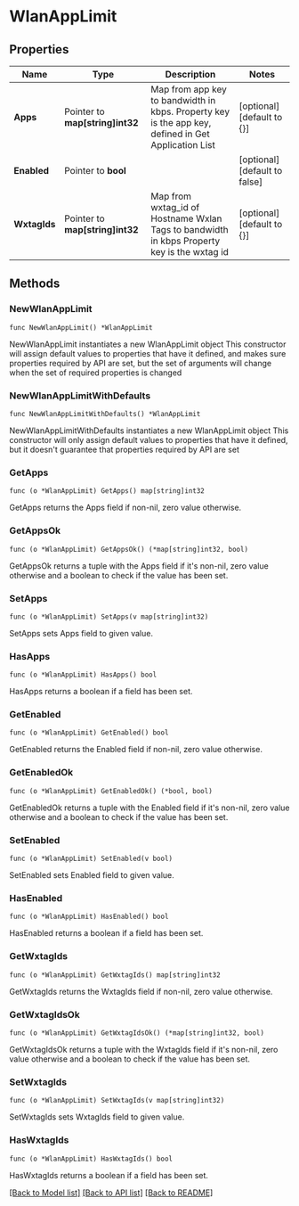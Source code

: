 # WlanAppLimit

## Properties

Name | Type | Description | Notes
------------ | ------------- | ------------- | -------------
**Apps** | Pointer to **map[string]int32** | Map from app key to bandwidth in kbps.  Property key is the app key, defined in Get Application List | [optional] [default to {}]
**Enabled** | Pointer to **bool** |  | [optional] [default to false]
**WxtagIds** | Pointer to **map[string]int32** | Map from wxtag_id of Hostname Wxlan Tags to bandwidth in kbps Property key is the wxtag id | [optional] [default to {}]

## Methods

### NewWlanAppLimit

`func NewWlanAppLimit() *WlanAppLimit`

NewWlanAppLimit instantiates a new WlanAppLimit object
This constructor will assign default values to properties that have it defined,
and makes sure properties required by API are set, but the set of arguments
will change when the set of required properties is changed

### NewWlanAppLimitWithDefaults

`func NewWlanAppLimitWithDefaults() *WlanAppLimit`

NewWlanAppLimitWithDefaults instantiates a new WlanAppLimit object
This constructor will only assign default values to properties that have it defined,
but it doesn't guarantee that properties required by API are set

### GetApps

`func (o *WlanAppLimit) GetApps() map[string]int32`

GetApps returns the Apps field if non-nil, zero value otherwise.

### GetAppsOk

`func (o *WlanAppLimit) GetAppsOk() (*map[string]int32, bool)`

GetAppsOk returns a tuple with the Apps field if it's non-nil, zero value otherwise
and a boolean to check if the value has been set.

### SetApps

`func (o *WlanAppLimit) SetApps(v map[string]int32)`

SetApps sets Apps field to given value.

### HasApps

`func (o *WlanAppLimit) HasApps() bool`

HasApps returns a boolean if a field has been set.

### GetEnabled

`func (o *WlanAppLimit) GetEnabled() bool`

GetEnabled returns the Enabled field if non-nil, zero value otherwise.

### GetEnabledOk

`func (o *WlanAppLimit) GetEnabledOk() (*bool, bool)`

GetEnabledOk returns a tuple with the Enabled field if it's non-nil, zero value otherwise
and a boolean to check if the value has been set.

### SetEnabled

`func (o *WlanAppLimit) SetEnabled(v bool)`

SetEnabled sets Enabled field to given value.

### HasEnabled

`func (o *WlanAppLimit) HasEnabled() bool`

HasEnabled returns a boolean if a field has been set.

### GetWxtagIds

`func (o *WlanAppLimit) GetWxtagIds() map[string]int32`

GetWxtagIds returns the WxtagIds field if non-nil, zero value otherwise.

### GetWxtagIdsOk

`func (o *WlanAppLimit) GetWxtagIdsOk() (*map[string]int32, bool)`

GetWxtagIdsOk returns a tuple with the WxtagIds field if it's non-nil, zero value otherwise
and a boolean to check if the value has been set.

### SetWxtagIds

`func (o *WlanAppLimit) SetWxtagIds(v map[string]int32)`

SetWxtagIds sets WxtagIds field to given value.

### HasWxtagIds

`func (o *WlanAppLimit) HasWxtagIds() bool`

HasWxtagIds returns a boolean if a field has been set.


[[Back to Model list]](../README.md#documentation-for-models) [[Back to API list]](../README.md#documentation-for-api-endpoints) [[Back to README]](../README.md)


